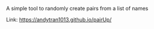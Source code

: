 A simple tool to randomly create pairs from a list of names

Link: https://andytran1013.github.io/pairUp/
